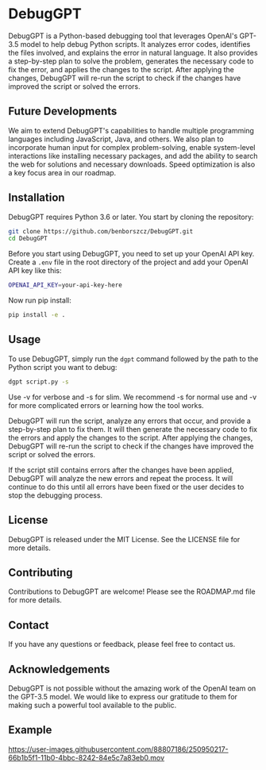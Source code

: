 # DebugGPT

DebugGPT is a Python-based debugging tool that leverages OpenAI's GPT-3.5 model to help debug Python scripts. It analyzes error codes, identifies the files involved, and explains the error in natural language. It also provides a step-by-step plan to solve the problem, generates the necessary code to fix the error, and applies the changes to the script. After applying the changes, DebugGPT will re-run the script to check if the changes have improved the script or solved the errors.

## Future Developments

We aim to extend DebugGPT's capabilities to handle multiple programming languages including JavaScript, Java, and others. We also plan to incorporate human input for complex problem-solving, enable system-level interactions like installing necessary packages, and add the ability to search the web for solutions and necessary downloads. Speed optimization is also a key focus area in our roadmap.

## Installation

DebugGPT requires Python 3.6 or later. You start by cloning the repository:

```bash
git clone https://github.com/benborszcz/DebugGPT.git
cd DebugGPT
```

Before you start using DebugGPT, you need to set up your OpenAI API key. Create a `.env` file in the root directory of the project and add your OpenAI API key like this:

```bash
OPENAI_API_KEY=your-api-key-here
```

Now run pip install:
```bash
pip install -e .
```
## Usage

To use DebugGPT, simply run the `dgpt` command followed by the path to the Python script you want to debug:

```bash
dgpt script.py -s
```
Use -v for verbose and -s for slim. We recommend -s for normal use and -v for more complicated errors or learning how the tool works.

DebugGPT will run the script, analyze any errors that occur, and provide a step-by-step plan to fix them. It will then generate the necessary code to fix the errors and apply the changes to the script. After applying the changes, DebugGPT will re-run the script to check if the changes have improved the script or solved the errors.

If the script still contains errors after the changes have been applied, DebugGPT will analyze the new errors and repeat the process. It will continue to do this until all errors have been fixed or the user decides to stop the debugging process.

## License

DebugGPT is released under the MIT License. See the LICENSE file for more details.

## Contributing

Contributions to DebugGPT are welcome! Please see the ROADMAP.md file for more details.

## Contact

If you have any questions or feedback, please feel free to contact us.

## Acknowledgements

DebugGPT is not possible without the amazing work of the OpenAI team on the GPT-3.5 model. We would like to express our gratitude to them for making such a powerful tool available to the public.

## Example
https://user-images.githubusercontent.com/88807186/250950217-66b1b5f1-11b0-4bbc-8242-84e5c7a83eb0.mov

